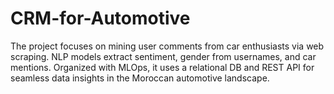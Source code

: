 # CRM-for-Automotive
The project focuses on mining user comments from car enthusiasts via web scraping. NLP models extract sentiment, gender from usernames, and car mentions. Organized with MLOps, it uses a relational DB and REST API for seamless data insights in the Moroccan automotive landscape.
